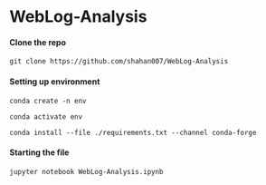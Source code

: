 # WebLog-Analysis

#### Clone the repo
`git clone https://github.com/shahan007/WebLog-Analysis`

#### Setting up environment

`conda create -n env`

`conda activate env`

`conda install --file ./requirements.txt --channel conda-forge`


#### Starting the file
`jupyter notebook WebLog-Analysis.ipynb`
